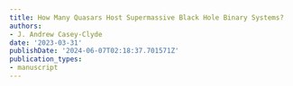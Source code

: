 ```yaml
---
title: How Many Quasars Host Supermassive Black Hole Binary Systems?
authors:
- J. Andrew Casey-Clyde
date: '2023-03-31'
publishDate: '2024-06-07T02:18:37.701571Z'
publication_types:
- manuscript
---
```

